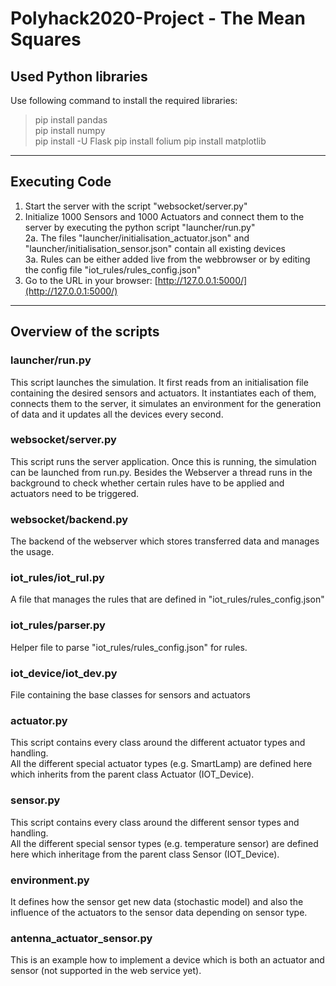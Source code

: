 # Polyhack2020-Project - The Mean Squares
## Used Python libraries
Use following command to install the required libraries:
> pip install pandas\
> pip install numpy\
> pip install -U Flask
> pip install folium
> pip install matplotlib
---
## Executing Code
1. Start the server with the script "websocket/server.py"
2. Initialize 1000 Sensors and 1000 Actuators and connect them to the server by executing the python script "launcher/run.py"  
  2a. The files "launcher/initialisation_actuator.json" and "launcher/initialisation_sensor.json" contain all existing devices  
  3a. Rules can be either added live from the webbrowser or by editing the config file "iot_rules/rules_config.json"  
3. Go to the URL in your browser: [http://127.0.0.1:5000/](http://127.0.0.1:5000/)
---
## Overview of the scripts

### launcher/run.py
This script launches the simulation. It first reads from an initialisation file containing the desired sensors and actuators. It instantiates each of them, connects them to the server, it simulates an environment for the generation of data and it updates all the devices every second.

### websocket/server.py
This script runs the server application. Once this is running, the simulation can be launched from run.py. Besides the Webserver a thread runs in the background to check whether certain rules have to be applied and actuators need to be triggered.

### websocket/backend.py
The backend of the webserver which stores transferred data and manages the usage.

### iot_rules/iot_rul.py
A file that manages the rules that are defined in "iot_rules/rules_config.json"

### iot_rules/parser.py
Helper file to parse "iot_rules/rules_config.json" for rules.

### iot_device/iot_dev.py
File containing the base classes for sensors and actuators

### actuator.py
This script contains every class around the different actuator types and handling.\
All the different special actuator types (e.g. SmartLamp) are defined here which inherits from the parent class Actuator (IOT_Device).
### sensor.py
This script contains every class around the different sensor types and handling.\
All the different special sensor types (e.g. temperature sensor) are defined here which inheritage from the parent class Sensor (IOT_Device).
### environment.py
It defines how the sensor get new data (stochastic model) and also the influence of the actuators to the sensor data depending on sensor type.
### antenna_actuator_sensor.py
This is an example how to implement a device which is both an actuator and sensor (not supported in the web service yet).
